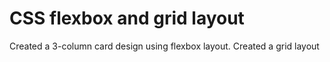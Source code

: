 # CSS flexbox and grid layout

Created a 3-column card design using flexbox layout.
Created a grid layout